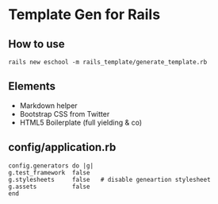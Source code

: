 # Template Gen for Rails

## How to use

`rails new eschool -m rails_template/generate_template.rb`

## Elements

- Markdown helper
- Bootstrap CSS from Twitter
- HTML5 Boilerplate (full yielding & co)

## config/application.rb

    config.generators do |g|
    g.test_framework  false
    g.stylesheets     false   # disable geneartion stylesheet
    g.assets	      false
    end
